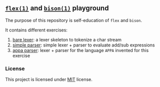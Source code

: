 ## [`flex(1)`][flex] and [`bison(1)`][bison] playground

The purpose of this repository is self-education of `flex` and `bison`.

It contains different exercises:
1. [bare lexer](./01_bare_lexer):  a lexer skeleton to tokenize a char stream
2. [simple parser](./02_simple_parser): simple lexer + parser to evaluate add/sub expressions
3. [appa parser](./03_appa_parser): lexer + parser for the language `APPA` invented for this exercise

### License
This project is licensed under [MIT](./LICENSE) license.

[flex]: https://www.gnu.org/software/flex
[bison]: https://www.gnu.org/software/bison

